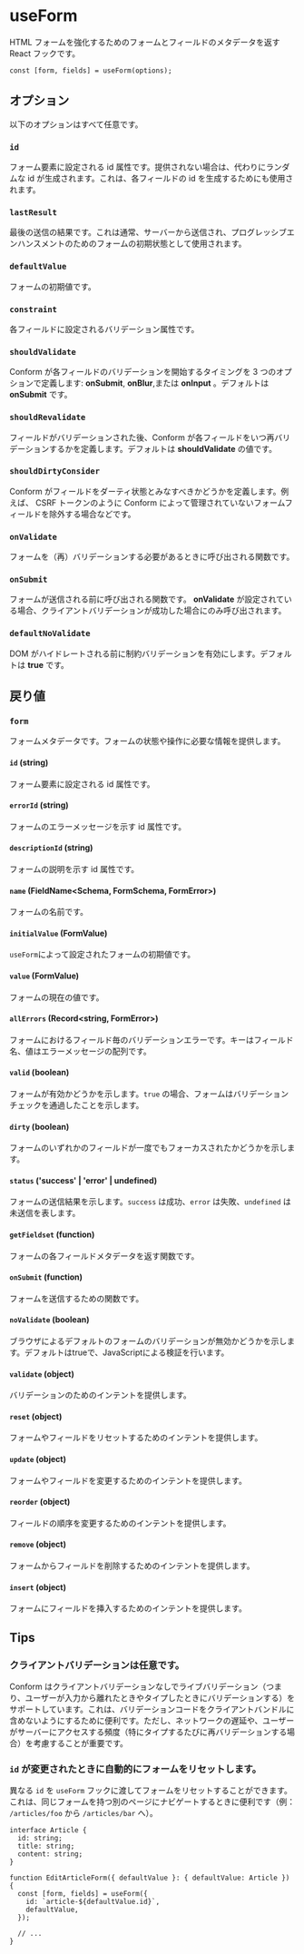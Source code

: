 # useForm

HTML フォームを強化するためのフォームとフィールドのメタデータを返す React フックです。

```tsx
const [form, fields] = useForm(options);
```

## オプション

以下のオプションはすべて任意です。

### `id`

フォーム要素に設定される id 属性です。提供されない場合は、代わりにランダムな id が生成されます。これは、各フィールドの id を生成するためにも使用されます。

### `lastResult`

最後の送信の結果です。これは通常、サーバーから送信され、プログレッシブエンハンスメントのためのフォームの初期状態として使用されます。

### `defaultValue`

フォームの初期値です。

### `constraint`

各フィールドに設定されるバリデーション属性です。

### `shouldValidate`

Conform が各フィールドのバリデーションを開始するタイミングを 3 つのオプションで定義します: **onSubmit**, **onBlur**,または **onInput** 。デフォルトは **onSubmit** です。

### `shouldRevalidate`

フィールドがバリデーションされた後、Conform が各フィールドをいつ再バリデーションするかを定義します。デフォルトは **shouldValidate** の値です。

### `shouldDirtyConsider`

Conform がフィールドをダーティ状態とみなすべきかどうかを定義します。例えば、 CSRF トークンのように Conform によって管理されていないフォームフィールドを除外する場合などです。

### `onValidate`

フォームを（再）バリデーションする必要があるときに呼び出される関数です。

### `onSubmit`

フォームが送信される前に呼び出される関数です。 **onValidate** が設定されている場合、クライアントバリデーションが成功した場合にのみ呼び出されます。

### `defaultNoValidate`

DOM がハイドレートされる前に制約バリデーションを有効にします。デフォルトは **true** です。

## 戻り値

### `form`

フォームメタデータです。フォームの状態や操作に必要な情報を提供します。

#### `id` (string)

フォーム要素に設定される id 属性です。

#### `errorId` (string)

フォームのエラーメッセージを示す id 属性です。

#### `descriptionId` (string)

フォームの説明を示す id 属性です。

#### `name` (FieldName<Schema, FormSchema, FormError>)

フォームの名前です。

#### `initialValue` (FormValue<Schema>)

`useForm`によって設定されたフォームの初期値です。

#### `value` (FormValue<Schema>)

フォームの現在の値です。

#### `allErrors` (Record<string, FormError>)

フォームにおけるフィールド毎のバリデーションエラーです。キーはフィールド名、値はエラーメッセージの配列です。

#### `valid` (boolean)

フォームが有効かどうかを示します。`true` の場合、フォームはバリデーションチェックを通過したことを示します。

#### `dirty` (boolean)

フォームのいずれかのフィールドが一度でもフォーカスされたかどうかを示します。

#### `status` ('success' | 'error' | undefined)

フォームの送信結果を示します。`success` は成功、`error` は失敗、`undefined` は未送信を表します。

#### `getFieldset` (function)

フォームの各フィールドメタデータを返す関数です。

#### `onSubmit` (function)

フォームを送信するための関数です。

#### `noValidate` (boolean)

ブラウザによるデフォルトのフォームのバリデーションが無効かどうかを示します。デフォルトはtrueで、JavaScriptによる検証を行います。

#### `validate` (object)

バリデーションのためのインテントを提供します。

#### `reset` (object)

フォームやフィールドをリセットするためのインテントを提供します。

#### `update` (object)

フォームやフィールドを変更するためのインテントを提供します。

#### `reorder` (object)

フィールドの順序を変更するためのインテントを提供します。

#### `remove` (object)

フォームからフィールドを削除するためのインテントを提供します。

#### `insert` (object)

フォームにフィールドを挿入するためのインテントを提供します。


## Tips

### クライアントバリデーションは任意です。

Conform はクライアントバリデーションなしでライブバリデーション（つまり、ユーザーが入力から離れたときやタイプしたときにバリデーションする）をサポートしています。これは、バリデーションコードをクライアントバンドルに含めないようにするために便利です。ただし、ネットワークの遅延や、ユーザーがサーバーにアクセスする頻度（特にタイプするたびに再バリデーションする場合）を考慮することが重要です。

### `id` が変更されたときに自動的にフォームをリセットします。

異なる `id` を `useForm` フックに渡してフォームをリセットすることができます。これは、同じフォームを持つ別のページにナビゲートするときに便利です（例： `/articles/foo` から `/articles/bar` へ）。

```tsx
interface Article {
  id: string;
  title: string;
  content: string;
}

function EditArticleForm({ defaultValue }: { defaultValue: Article }) {
  const [form, fields] = useForm({
    id: `article-${defaultValue.id}`,
    defaultValue,
  });

  // ...
}
```
